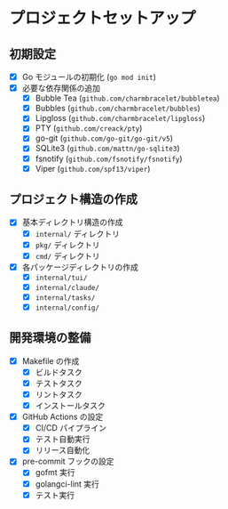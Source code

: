 # プロジェクトセットアップ

## 初期設定
- [x] Go モジュールの初期化 (`go mod init`)
- [x] 必要な依存関係の追加
  - [x] Bubble Tea (`github.com/charmbracelet/bubbletea`)
  - [x] Bubbles (`github.com/charmbracelet/bubbles`)
  - [x] Lipgloss (`github.com/charmbracelet/lipgloss`)
  - [x] PTY (`github.com/creack/pty`)
  - [x] go-git (`github.com/go-git/go-git/v5`)
  - [x] SQLite3 (`github.com/mattn/go-sqlite3`)
  - [x] fsnotify (`github.com/fsnotify/fsnotify`)
  - [x] Viper (`github.com/spf13/viper`)

## プロジェクト構造の作成
- [x] 基本ディレクトリ構造の作成
  - [x] `internal/` ディレクトリ
  - [x] `pkg/` ディレクトリ
  - [x] `cmd/` ディレクトリ
- [x] 各パッケージディレクトリの作成
  - [x] `internal/tui/`
  - [x] `internal/claude/`
  - [x] `internal/tasks/`
  - [x] `internal/config/`

## 開発環境の整備
- [x] Makefile の作成
  - [x] ビルドタスク
  - [x] テストタスク
  - [x] リントタスク
  - [x] インストールタスク
- [x] GitHub Actions の設定
  - [x] CI/CD パイプライン
  - [x] テスト自動実行
  - [x] リリース自動化
- [x] pre-commit フックの設定
  - [x] gofmt 実行
  - [x] golangci-lint 実行
  - [x] テスト実行